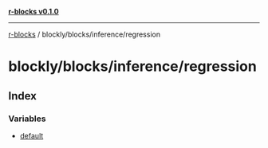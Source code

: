 [**r-blocks v0.1.0**](../../../../README.md)

---

[r-blocks](../../../../modules.md) / blockly/blocks/inference/regression

# blockly/blocks/inference/regression

## Index

### Variables

- [default](variables/default.md)

